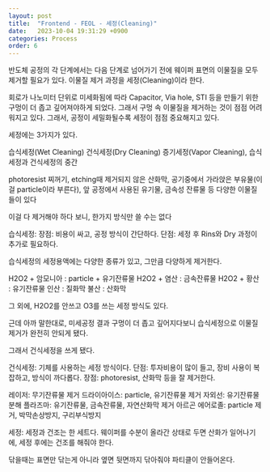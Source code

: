 ```yaml
---
layout: post
title:  "Frontend - FEOL - 세정(Cleaning)"
date:   2023-10-04 19:31:29 +0900
categories: Process
order: 6
---
```


반도체 공정의 각 단계에서는 다음 단계로 넘어가기 전에 웨이퍼 표면의 이물질을 모두 제거할 필요가 있다.
이물질 제거 과정을 세정(Cleaning)이라 한다.


회로가 나노미터 단위로 미세화됨에 따라 Capacitor, Via hole, STI 등을 만들기 위한 구멍이 더 좁고 깊어져야하게 되었다.
그래서 구멍 속 이물질을 제거하는 것이 점점 어려워지고 있다.
그래서, 공정이 세밀화될수록 세정이 점점 중요해지고 있다.

세정에는 3가지가 있다.

습식세정(Wet Cleaning)
건식세정(Dry Cleaning)
증기세정(Vapor Cleaning), 습식세정과 건식세정의 중간

photoresist 찌꺼기, etching때 제거되지 않은 산화막, 공기중에서 가라앉은 부유물(이걸 particle이라 부른다), 앞 공정에서 사용된 유기물, 금속성 잔류물 등 다양한 이물질들이 있다

이걸 다 제거해야 하다 보니, 한가지 방식만 쓸 수는 없다

습식세정:
장점: 비용이 싸고, 공정 방식이 간단하다.
단점: 세정 후 Rins와 Dry 과정이 추가로 필요하다.

습식세정의 세정용액에는 다양한 종류가 있고, 그만큼 다양하게 제거한다.

H2O2 + 암모니아 : particle + 유기잔류물
H2O2 + 염산 : 금속잔류물
H2O2 + 황산 : 유기잔류물
인산 : 질화막
불산 : 산화막

그 외에, H2O2를 안쓰고 O3를 쓰는 세정 방식도 있다.

근데 아까 말한대로, 미세공정 결과 구멍이 더 좁고 깊어지다보니 습식세정으로 이물질 제거가 완전히 안되게 됐다.

그래서 건식세정을 쓰게 됐다.

건식세정:
기체를 사용하는 세정 방식이다.
단점: 투자비용이 많이 들고, 장비 사용이 복잡하고, 방식이 까다롭다.
장점: photoresist, 산화막 등을 잘 제거한다.

레이저: 무기잔류물 제거
드라이아이스: particle, 유기잔류물 제거
자외선: 유기잔류물 분해
플라즈마: 유기잔류물, 금속잔류물, 자연산화막 제거
아르곤 에어로졸: particle 제거, 박막손상방지, 구리부식방지

세정:
세정과 건조는 한 세트다.
웨이퍼를 수분이 올라간 상태로 두면 산화가 일어나기에, 세정 후에는 건조를 해줘야 한다.

닦을때는 표면만 닦는게 아니라 옆면 뒷면까지 닦아줘야 파티클이 안들어온다.

